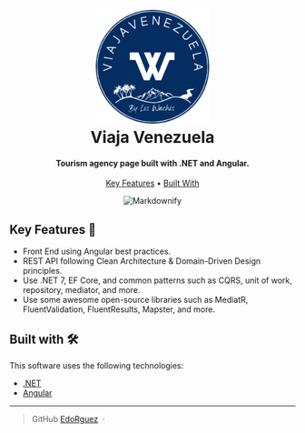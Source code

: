 
<h1 align="center">
  <br>
  <a href="http://www.amitmerchant.com/electron-markdownify"><img src="https://github.com/EdoRguez/tourism-agency/blob/master/assets/logo.png?raw=true" alt="Viaja Venezuela" width="200"></a>
  <br>
  Viaja Venezuela
  <br>
</h1>

<h4 align="center">Tourism agency page built with .NET and Angular.</h4>

<p align="center">
  <a href="#key-features">Key Features</a> •
  <a href="#built-with">Built With</a>
</p>

<div align="center">
  <img src="https://github.com/EdoRguez/tourism-agency/blob/master/assets/page.gif" alt="Markdownify" width="720">
</div>

## Key Features 🚀

* Front End using Angular best practices.
* REST API following Clean Architecture & Domain-Driven Design principles.
* Use .NET 7, EF Core, and common patterns such as CQRS, unit of work, repository, mediator, and more.
* Use some awesome open-source libraries such as MediatR, FluentValidation, FluentResults, Mapster, and more.

## Built with 🛠️

This software uses the following technologies:

- [.NET](https://dotnet.microsoft.com/en-us/)
- [Angular](https://angular.io/)

---

> GitHub [EdoRguez](https://github.com/EdoRguez) &nbsp;&middot;&nbsp;

